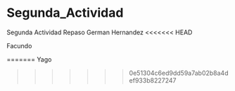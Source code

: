 # Segunda_Actividad
Segunda Actividad Repaso
German Hernandez
<<<<<<< HEAD

Facundo

=======
Yago
>>>>>>> 0e51304c6ed9dd59a7ab02b8a4def933b8227247
